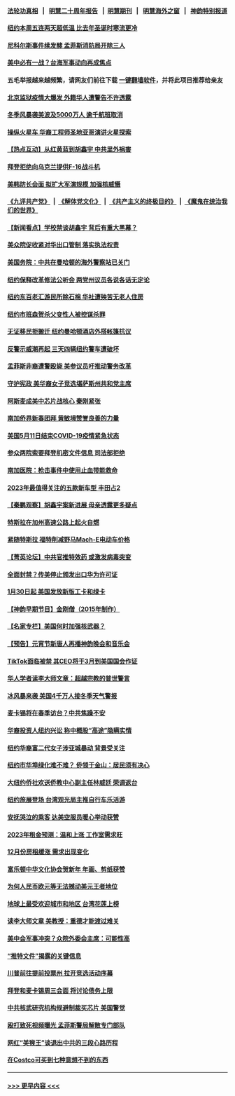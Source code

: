 #### [法轮功真相](https://github.com/gfw-breaker/truth/blob/master/README.md?t=0) &nbsp;&nbsp;|&nbsp;&nbsp; [明慧二十周年报告](https://github.com/gfw-breaker/mh-reports/blob/master/README.md?t=0) &nbsp;&nbsp;|&nbsp;&nbsp;[明慧期刊](https://github.com/gfw-breaker/mh-qikan) &nbsp;&nbsp;|&nbsp;&nbsp; [明慧海外之窗](https://github.com/gfw-breaker/mh-news/blob/master/README.md?t=0) &nbsp;&nbsp;|&nbsp;&nbsp; [神韵特别报道](https://github.com/gfw-breaker/mh-news/blob/master/shenyun.md?t=0)
#### [纽约本周五连两天超低温 比去年圣诞时寒流更冷](../pages/nsc412/n13919199.md?t=02010343) 
#### [尼科尔斯事件续发酵 孟菲斯消防局开除三人](../pages/nsc412/n13919540.md?t=02010343) 
#### [美中必有一战？台海军事动向再成焦点](../pages/nsc412/n13919427.md?t=02010343) 
#### 五毛举报越来越频繁，请网友们前往下载 [一键翻墙软件](https://github.com/gfw-breaker/ssr-accounts)，并将此项目推荐给亲友
#### [北京监狱疫情大爆发 外籍华人遭警告不许透露](../pages/nsc412/n13919241.md?t=02010343) 
#### [冬季风暴袭美波及5000万人 逾千航班取消](../pages/nsc412/n13919529.md?t=02010343) 
#### [操纵火星车 华裔工程师圣地亚哥演讲火星探索](../pages/nsc412/n13919530.md?t=02010343) 
#### [【热点互动】从红黄蓝到胡鑫宇 中共里外祸害](../pages/nsc412/n13919063.md?t=02010343) 
#### [拜登拒绝向乌克兰提供F-16战斗机](../pages/nsc412/n13919479.md?t=02010343) 
#### [美韩防长会面 拟扩大军演规模 加强核威慑](../pages/nsc412/n13919517.md?t=02010343) 
#### [《九评共产党》](https://github.com/begood0513/9ping.md/blob/master/README.md) &nbsp;|&nbsp; [《解体党文化》](../../../../jtdwh.md/blob/master/README.md)  &nbsp;|&nbsp; [《共产主义的终极目的》](../../../../gczydzjmd.md/blob/master/README.md) &nbsp;|&nbsp; [《魔鬼在统治我们的世界》](../../../../mgztzwmdsj.md/blob/master/README.md) 
#### [【新闻看点】学校禁谈胡鑫宇 背后有重大黑幕？](../pages/nsc412/n13919052.md?t=02010343) 
#### [美众院促收紧对华出口管制 落实执法权责](../pages/nsc412/n13919269.md?t=02010343) 
#### [美国务院：中共在曼哈顿的海外警察站已关门](../pages/nsc412/n13919091.md?t=02010343) 
#### [纽约保释改革修法公听会 两党州议员各说各话无定论](../pages/nsc412/n13919201.md?t=02010343) 
#### [纽约东百老汇游民所除石棉 华社遭殃苦无老人住房](../pages/nsc412/n13919204.md?t=02010343) 
#### [纽约市班森贺杀父变性人被控谋杀罪](../pages/nsc412/n13919231.md?t=02010343) 
#### [无证移民拒搬迁 纽约曼哈顿酒店外搭帐篷抗议](../pages/nsc412/n13919215.md?t=02010343) 
#### [反警示威潮再起 三天四辆纽约警车遭破坏](../pages/nsc412/n13919210.md?t=02010343) 
#### [孟菲斯非裔遭警殴毙 美参议员吁推动警务改革](../pages/nsc412/n13919099.md?t=02010343) 
#### [守护宪政 美华裔女子竞选堪萨斯州共和党主席](../pages/nsc412/n13919230.md?t=02010343) 
#### [阿斯麦成美中芯片战核心 秦刚紧张](../pages/nsc412/n13919001.md?t=02010343) 
#### [南加侨界新春团拜 黄敏境赞誉良善的力量](../pages/nsc412/n13919221.md?t=02010343) 
#### [美国5月11日结束COVID-19疫情紧急状态](../pages/nsc412/n13919139.md?t=02010343) 
#### [参众两院索要拜登机密文件信息 司法部拒绝](../pages/nsc412/n13919009.md?t=02010343) 
#### [南加医院：枪击事件中使用止血带能救命](../pages/nsc412/n13919074.md?t=02010343) 
#### [2023年最值得关注的五款新车型 丰田占2](../pages/nsc412/n13912685.md?t=02010343) 
#### [【秦鹏观察】胡鑫宇案新进展 母亲透露更多疑点](../pages/nsc412/n13919022.md?t=02010343) 
#### [特斯拉在加州高速公路上起火自燃](../pages/nsc412/n13919064.md?t=02010343) 
#### [紧随特斯拉 福特削减野马Mach-E电动车价格](../pages/nsc412/n13919014.md?t=02010343) 
#### [【菁英论坛】中共官推特效药 或激发病毒突变](../pages/nsc412/n13918982.md?t=02010343) 
#### [全面封禁？传美停止颁发出口华为许可证](../pages/nsc412/n13918976.md?t=02010343) 
#### [1月30日起 美国发放新版工卡和绿卡](../pages/nsc412/n13918904.md?t=02010343) 
#### [【神韵早期节目】金刚僧（2015年制作）](../pages/nsc412/n13918984.md?t=02010343) 
#### [【名家专栏】美国何时加强核武器？](../pages/nsc412/n13917911.md?t=02010343) 
#### [【预告】元宵节新唐人再播神韵晚会和音乐会](../pages/nsc412/n13917557.md?t=02010343) 
#### [TikTok面临被禁 其CEO将于3月到美国国会作证](../pages/nsc412/n13918844.md?t=02010343) 
#### [华人学者读李大师文章：超越宗教的普世警言](../pages/nsc412/n13918422.md?t=02010343) 
#### [冰风暴来袭 美国4千万人接冬季天气警报](../pages/nsc412/n13918846.md?t=02010343) 
#### [麦卡锡将在春季访台？中共焦躁不安](../pages/nsc412/n13918837.md?t=02010343) 
#### [华裔投资人纽约兴讼 称中概股“高途”隐瞒实情](../pages/nsc412/n13918279.md?t=02010343) 
#### [纽约华裔富二代女子涉亚城暴动 背景受关注](../pages/nsc412/n13918325.md?t=02010343) 
#### [纽约市华埠绿化难不难？ 侨领于金山：居民须有决心](../pages/nsc412/n13918283.md?t=02010343) 
#### [大纽约侨社欢送侨教中心副主任林威廷 荣调返台](../pages/nsc412/n13918407.md?t=02010343) 
#### [纽约旅展登场  台湾观光局主推自行车乐活游](../pages/nsc412/n13918385.md?t=02010343) 
#### [安抚哭泣的乘客 达美空服员暖心举动获赞](../pages/nsc412/n13918377.md?t=02010343) 
#### [2023年租金预测：温和上涨 工作室需求旺](../pages/nsc412/n13918321.md?t=02010343) 
#### [12月份房租缓涨 需求出现变化](../pages/nsc412/n13918128.md?t=02010343) 
#### [富乐顿中华文化协会贺新年 年画、剪纸获赞](../pages/nsc412/n13918182.md?t=02010343) 
#### [为何人民币欧元等无法撼动美元王者地位](../pages/nsc412/n13917579.md?t=02010343) 
#### [地球上最受欢迎城市和地区 台湾花莲上榜](../pages/nsc412/n13918031.md?t=02010343) 
#### [读李大师文章 美教授：重德才能渡过难关](../pages/nsc412/n13918070.md?t=02010343) 
#### [美中会军事冲突？众院外委会主席：可能性高](../pages/nsc412/n13918068.md?t=02010343) 
#### [“推特文件”揭露的关键信息](../pages/nsc412/n13917283.md?t=02010343) 
#### [川普前往提前投票州 拉开竞选活动序幕](../pages/nsc412/n13918029.md?t=02010343) 
#### [拜登和麦卡锡周三会面 将讨论债务上限](../pages/nsc412/n13918039.md?t=02010343) 
#### [中共核武研究机构规避制裁买芯片 美国警觉](../pages/nsc412/n13918033.md?t=02010343) 
#### [殴打致死视频曝光 孟菲斯警局解散专门部队](../pages/nsc412/n13917973.md?t=02010343) 
#### [网红“美猴王”谈退出中共的三段心路历程](../pages/nsc412/n13917706.md?t=02010343) 
#### [在Costco可买到七种意想不到的东西](../pages/nsc412/n13914456.md?t=02010343) 

----
#### [ >>> 更早内容 <<< ](../indexes/nsc412-earlier.md)
